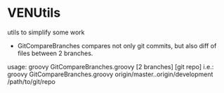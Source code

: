 VENUtils
========
utils to simplify some work

* GitCompareBranches
compares not only git commits, but also diff of files between 2 branches. 

usage: groovy GitCompareBranches.groovy [2 branches] [git repo]
i.e.:  groovy GitCompareBranches.groovy origin/master..origin/development /path/to/git/repo
